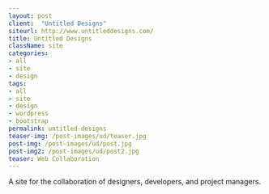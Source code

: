 ```yaml
---
layout: post
client:  "Untitled Designs"
siteurl: http://www.untitleddesigns.com/
title: Untitled Designs
className: site
categories: 
- all
- site
- design
tags:
- all
- site
- design
- wordpress
- bootstrap
permalink: untitled-designs
teaser-img: /post-images/ud/teaser.jpg
post-img: /post-images/ud/post.jpg
post-img2: /post-images/ud/post2.jpg
teaser: Web Collaboration
---
```

A site for the collaboration of designers, developers, and project managers.
